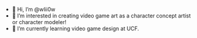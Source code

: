 - 👋 Hi, I’m @wlii0w
- 👀 I’m interested in creating video game art as a character concept artist or character modeler!
- 🌱 I’m currently learning video game design at UCF.


<!---
wlii0w/wlii0w is a ✨ special ✨ repository because its `README.md` (this file) appears on your GitHub profile.
You can click the Preview link to take a look at your changes.
--->
